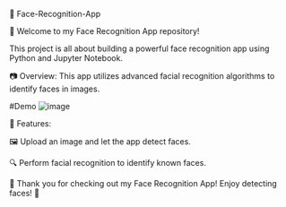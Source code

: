 🌟 Face-Recognition-App

👋 Welcome to my Face Recognition App repository!

This project is all about building a powerful face recognition app using Python and Jupyter Notebook.

📷 Overview:
This app utilizes advanced facial recognition algorithms to identify faces in images. 

#Demo
![image](https://github.com/i-Swati/Face-Recognition-App/assets/137554521/9201880e-cbe7-415e-a1a9-57afe720c1ad)


🌟 Features:

🖼️ Upload an image and let the app detect faces.

🔍 Perform facial recognition to identify known faces.




🎉 Thank you for checking out my Face Recognition App! Enjoy detecting faces! 👋
